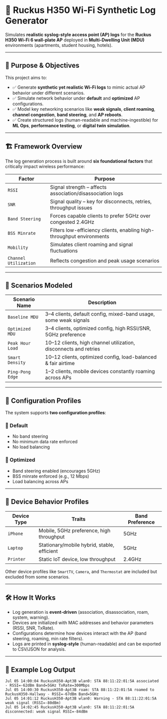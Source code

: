 # 📡 Ruckus H350 Wi-Fi Synthetic Log Generator

Simulates **realistic syslog-style access point (AP) logs** for the **Ruckus H350 Wi-Fi 6 wall-plate AP** deployed in **Multi-Dwelling Unit (MDU)** environments (apartments, student housing, hotels).

---

## 🎯 Purpose & Objectives

This project aims to:
- ✅ Generate **synthetic yet realistic Wi-Fi logs** to mimic actual AP behavior under different scenarios.
- ✅ Simulate network behavior under **default** and **optimized** AP configurations.
- ✅ Model key networking scenarios like **weak signals**, **client roaming**, **channel congestion**, **band steering**, and **AP reboots**.
- ✅ Create structured logs (human-readable and machine-ingestible) for **ML Ops**, **performance testing**, or **digital twin simulation**.

---

## 🏗️ Framework Overview

The log generation process is built around **six foundational factors** that critically impact wireless performance:

| Factor               | Purpose                                                                 |
|----------------------|-------------------------------------------------------------------------|
| `RSSI`               | Signal strength – affects association/disassociation logs              |
| `SNR`                | Signal quality – key for disconnects, retries, throughput issues       |
| `Band Steering`      | Forces capable clients to prefer 5GHz over congested 2.4GHz            |
| `BSS Minrate`        | Filters low-efficiency clients, enabling high-throughput environments  |
| `Mobility`           | Simulates client roaming and signal fluctuations                       |
| `Channel Utilization`| Reflects congestion and peak usage scenarios                           |

---

## 🧪 Scenarios Modeled

| Scenario Name      | Description                                                                 |
|--------------------|-----------------------------------------------------------------------------|
| `Baseline MDU`     | 3–4 clients, default config, mixed-band usage, some weak signals            |
| `Optimized MDU`    | 3–4 clients, optimized config, high RSSI/SNR, 5GHz preference               |
| `Peak Hour Load`   | 10–12 clients, high channel utilization, disconnects and retries            |
| `Smart Density`    | 10–12 clients, optimized config, load-balanced & fair airtime              |
| `Ping-Pong Edge`   | 1–2 clients, mobile devices constantly roaming across APs                  |

---

## 🔧 Configuration Profiles

The system supports **two configuration profiles**:

### 🔹 Default
- No band steering  
- No minimum data rate enforced  
- No load balancing  

### 🔸 Optimized
- Band steering enabled (encourages 5GHz)
- BSS minrate enforced (e.g., 12 Mbps)
- Load balancing across APs

---

## 👥 Device Behavior Profiles

| Device Type   | Traits                                     | Band Preference |
|---------------|--------------------------------------------|-----------------|
| `iPhone`      | Mobile, 5GHz preference, high throughput    | 5GHz            |
| `Laptop`      | Stationary/mobile hybrid, stable, efficient | 5GHz            |
| `Printer`     | Static IoT device, low throughput           | 2.4GHz          |

Other device profiles like `SmartTV`, `Camera`, and `Thermostat` are included but excluded from some scenarios.

---

## 🛠️ How It Works

- Log generation is **event-driven** (association, disassociation, roam, system, warning).
- Devices are initialized with MAC addresses and behavior parameters (RSSI, SNR, TxRate).
- Configurations determine how devices interact with the AP (band steering, roaming, min rate filters).
- Logs are printed in **syslog-style** (human-readable) and can be exported to CSV/JSON for analysis.

---

## 📂 Example Log Output

```log
Jul 05 14:00:04 RuckusH350-Apt3B wlan0: STA 88:11:22:01:5A associated - RSSI=-62dBm Band=5GHz TxRate=300Mbps
Jul 05 14:00:30 RuckusH350-Apt3B roam: STA 88:11:22:01:5A roamed to RuckusH350-Hallway - RSSI=-67dBm Band=5GHz
Jul 05 14:01:12 RuckusH350-Apt3B wlan0: Warning - STA 88:11:22:01:5A weak signal (RSSI=-80dBm)
Jul 05 14:02:45 RuckusH350-Apt3B wlan0: STA 88:11:22:01:5A disconnected: weak signal RSSI=-84dBm
